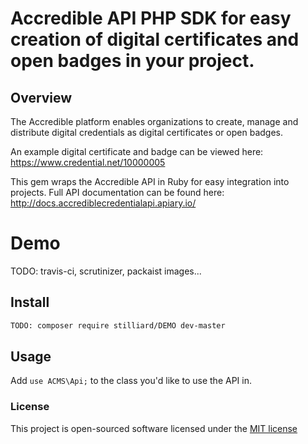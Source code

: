 # Accredible API PHP SDK for easy creation of digital certificates and open badges in your project.

## Overview
The Accredible platform enables organizations to create, manage and distribute digital credentials as digital certificates or open badges.

An example digital certificate and badge can be viewed here: https://www.credential.net/10000005

This gem wraps the Accredible API in Ruby for easy integration into projects. Full API documentation can be found here: http://docs.accrediblecredentialapi.apiary.io/

# Demo

TODO: travis-ci, scrutinizer, packaist images...


## Install
```bash
TODO: composer require stilliard/DEMO dev-master
```

## Usage

Add `use ACMS\Api;` to the class you'd like to use the API in.

### License

This project is open-sourced software licensed under the [MIT license](http://opensource.org/licenses/MIT)
